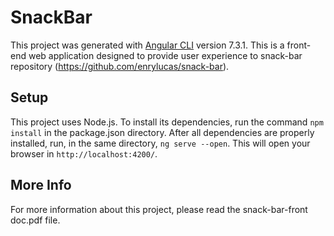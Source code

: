# SnackBar

This project was generated with [Angular CLI](https://github.com/angular/angular-cli) version 7.3.1. This is a front-end web application designed to provide user experience to snack-bar repository (https://github.com/enrylucas/snack-bar).

## Setup

This project uses Node.js. To install its dependencies, run the command `npm install` in the package.json directory. After all dependencies are properly installed, run, in the same directory, `ng serve --open`. This will open your browser in `http://localhost:4200/`.

## More Info

For more information about this project, please read the snack-bar-front doc.pdf file.
